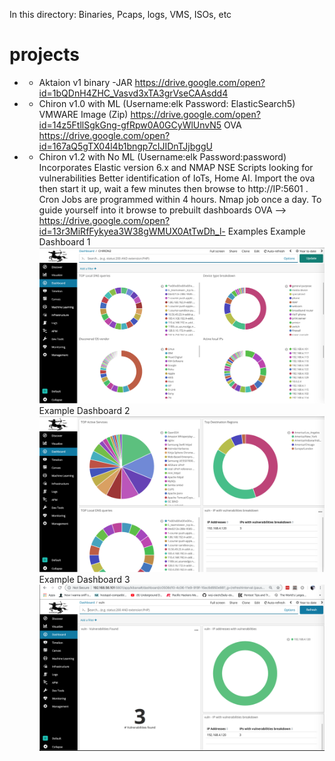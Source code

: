 In this directory: Binaries, Pcaps, logs, VMS, ISOs, etc
# projects
* - Aktaion v1 binary -JAR
https://drive.google.com/open?id=1bQDnH4ZHC_Vasvd3xTA3grVseCAAsdd4

* - Chiron v1.0 with ML (Username:elk Password: ElasticSearch5)
VMWARE Image (Zip)
https://drive.google.com/open?id=14z5FtllSgkGng-gfRpw0A0GCyWlUnvN5 
OVA
https://drive.google.com/open?id=167aQ5gTX04l4b1bngp7cIJIDnTJjbggU

* - Chiron v1.2 with No ML (Username:elk   Password:password)
Incorporates Elastic version 6.x and NMAP NSE Scripts looking for vulnerabilities
Better identification of IoTs, Home AI.
Import the ova then start it up, wait a few minutes then browse to http://IP:5601 . Cron Jobs are programmed within 4 hours. Nmap job once a day. To guide yourself into it browse to prebuilt dashboards
OVA --> https://drive.google.com/open?id=13r3MiRfFykyea3W38gWMUX0AtTwDh_l-
Examples
Example Dashboard 1 ![Dashboar1](https://github.com/rsfl/projects/blob/master/Chironv12-NMAP1.png)
Example Dashboard 2 ![Dashboard2](https://github.com/rsfl/projects/blob/master/Chironv12-NMAP3.png)
Example Dashboard 3 ![Dashboard3](https://github.com/rsfl/projects/blob/master/Chironv12-NMAP4.png)
